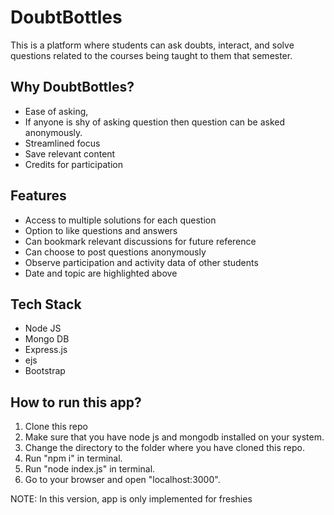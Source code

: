 # DoubtBottles
This is a platform where students can ask doubts, interact, and solve questions related to the courses being taught to them that semester.

## Why DoubtBottles?
  * Ease of asking, 
  * If anyone is shy of asking question then question can be asked anonymously.
  * Streamlined focus
  * Save relevant content 
  * Credits for participation

## Features
* Access to multiple solutions for each question
* Option to like questions and answers
* Can bookmark relevant discussions for future reference
* Can choose to post questions anonymously
* Observe participation and activity data of other students
* Date and topic are highlighted above

## Tech Stack
* Node JS
* Mongo DB
* Express.js
* ejs
* Bootstrap

## How to run this app?

1. Clone this repo
2. Make sure that you have node js and mongodb installed on your system.
3. Change the directory to the folder where you have cloned this repo.
4. Run "npm i" in terminal.
5. Run "node index.js" in terminal.
6. Go to your browser and open "localhost:3000".

NOTE: In this version, app is only implemented for freshies
